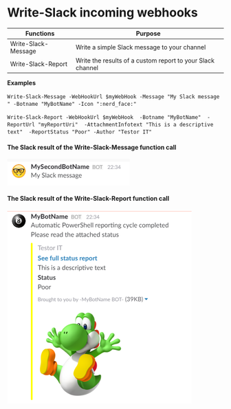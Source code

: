 # Write-Slack incoming webhooks

Functions | Purpose
----------|--------
Write-Slack-Message | Write a simple Slack message to your channel
Write-Slack-Report | Write the results of a custom report to your Slack channel

**Examples**

`Write-Slack-Message -WebHookUrl $myWebHook -Message "My Slack message " -Botname "MyBotName" -Icon ":nerd_face:"`

`Write-Slack-Report -WebHookUrl $myWebHook 
		    -Botname "MyBotName" 
		    -ReportUrl "myReportUri" 
	            -AttachmentInfotext "This is a descriptive text" 
		    -ReportStatus "Poor" -Author "Testor IT"`

#### The Slack result of the Write-Slack-Message function call

![Capture1](/images/SlackBot2.PNG)

#### The Slack result of the Write-Slack-Report function call

![Capture2](/images/SlackBot1.PNG)
